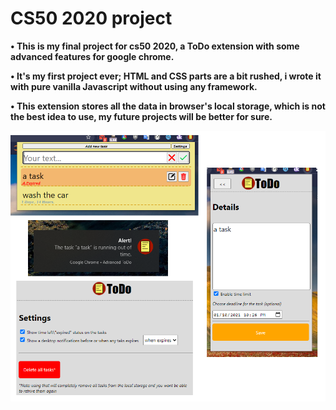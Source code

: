 # CS50 2020 project

**•	This is my final project for cs50 2020, a ToDo extension with some advanced features for google chrome.**

**•	It's my first project ever; HTML and CSS parts are a bit rushed, i wrote it with pure vanilla Javascript without using any framework.**

**•	This extension stores all the data in browser's local storage, which is not the best idea to use, my future projects will be better for sure.**

![alt text](https://raw.githubusercontent.com/Hani-ALHamad/CS50-2020-project/main/img.png)
